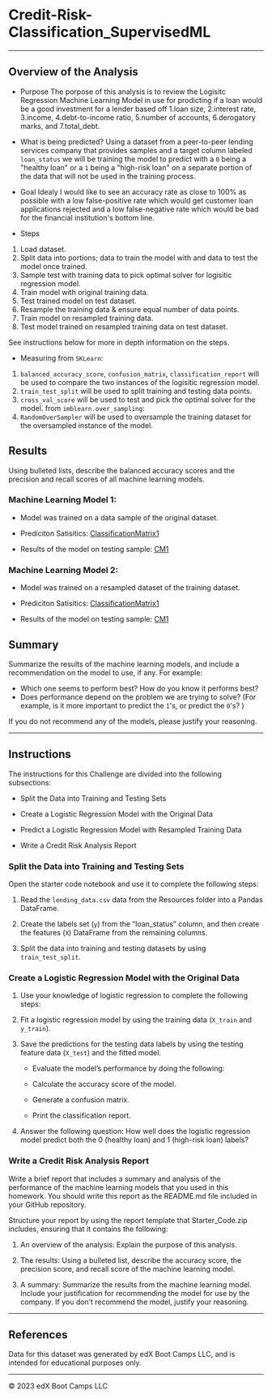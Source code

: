 # Credit-Risk-Classification_SupervisedML

- - -

## Overview of the Analysis

- Purpose
The porpose of this analysis is to review the Logisitc Regression Machine Learning Model in use for prodicting if a loan would be a good investment for a lender based off 1.loan size, 2.interest rate, 3.income, 4.debt-to-income ratio, 5.number of accounts, 6.derogatory marks, and 7.total_debt. 

- What is being predicted?
Using a dataset from a peer-to-peer lending services company that provides samples and a target column labeled `loan_status` we will be training the model to predict with a `0` being a "healthy loan" or a `1` being a "high-risk loan" on a separate portion of the data that will not be used in the training process.

- Goal
Idealy I would like to see an accuracy rate as close to 100% as possible with a low false-positive rate which would get customer loan applications rejected and a low false-negative rate which would be bad for the financial institution's bottom line.

- Steps
1. Load dataset.
2. Split data into portions; data to train the model with and data to test the model once trained.
3. Sample test with training data to pick optimal solver for logisitic regression model.
4. Train model with original training data.
5. Test trained model on test dataset.
6. Resample the training data & ensure equal number of data points.
7. Train model on resampled training data.
8. Test model trained on resampled training data on test dataset.

See instructions below for more in depth information on the steps.

- Measuring
from `SKLearn`:
1. `balanced_accuracy_score`, `confusion_matrix`, `classification_report` will be used to compare the two instances of the logisitic regression model. 
2. `train_test_split` will be used to split training and testing data points. 
3. `cross_val_score` will be used to test and pick the optimal solver for the model.
from `imblearn.over_sampling`:
4. `RandomOverSampler` will be used to oversample the training dataset for the oversampled instance of the model.

## Results

Using bulleted lists, describe the balanced accuracy scores and the precision and recall scores of all machine learning models.

### Machine Learning Model 1:
- Model was trained on a data sample of the original dataset.
- Prediciton Satisitics:
[ClassificationMatrix1](/Credit_Risk/classification_reports_screen_shots/Screenshot_Model_1.png)

- Results of the model on testing sample:
[CM1](/Credit_Risk/classification_reports_screen_shots/Screenshot_CM_1.png)

### Machine Learning Model 2:
- Model was trained on a resampled dataset of the training dataset.
- Prediciton Satisitics:
[ClassificationMatrix1](/Credit_Risk/classification_reports_screen_shots/Screenshot_Model_2.png)

- Results of the model on testing sample:
[CM1](/Credit_Risk/classification_reports_screen_shots/Screenshot_CM_2.png)


## Summary

Summarize the results of the machine learning models, and include a recommendation on the model to use, if any. For example:
* Which one seems to perform best? How do you know it performs best?
* Does performance depend on the problem we are trying to solve? (For example, is it more important to predict the `1`'s, or predict the `0`'s? )

If you do not recommend any of the models, please justify your reasoning.

- - -

## Instructions

The instructions for this Challenge are divided into the following subsections:

- Split the Data into Training and Testing Sets

- Create a Logistic Regression Model with the Original Data

- Predict a Logistic Regression Model with Resampled Training Data

- Write a Credit Risk Analysis Report

### Split the Data into Training and Testing Sets

Open the starter code notebook and use it to complete the following steps:

1. Read the `lending_data.csv` data from the Resources folder into a Pandas DataFrame.

2. Create the labels set (`y`) from the “loan_status” column, and then create the features (`X`) DataFrame from the remaining columns.

3. Split the data into training and testing datasets by using `train_test_split`.

### Create a Logistic Regression Model with the Original Data

1. Use your knowledge of logistic regression to complete the following steps:

2. Fit a logistic regression model by using the training data (`X_train` and `y_train`).

3. Save the predictions for the testing data labels by using the testing feature data (`X_test`) and the fitted model.

    - Evaluate the model’s performance by doing the following:

    - Calculate the accuracy score of the model.

    - Generate a confusion matrix.

    - Print the classification report.

4. Answer the following question: How well does the logistic regression model predict both the 0 (healthy loan) and 1 (high-risk loan) labels?

### Write a Credit Risk Analysis Report

Write a brief report that includes a summary and analysis of the performance of the machine learning models that you used in this homework. You should write this report as the README.md file included in your GitHub repository.

Structure your report by using the report template that Starter_Code.zip includes, ensuring that it contains the following:

1. An overview of the analysis: Explain the purpose of this analysis.

2. The results: Using a bulleted list, describe the accuracy score, the precision score, and recall score of the machine learning model.

3. A summary: Summarize the results from the machine learning model. Include your justification for recommending the model for use by the company. If you don’t recommend the model, justify your reasoning.

- - -

## References
Data for this dataset was generated by edX Boot Camps LLC, and is intended for educational purposes only.

- - -

© 2023 edX Boot Camps LLC